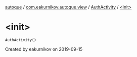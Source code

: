 [autoque](../../index.md) / [com.eakurnikov.autoque.view](../index.md) / [AuthActivity](index.md) / [&lt;init&gt;](./-init-.md)

# &lt;init&gt;

`AuthActivity()`

Created by eakurnikov on 2019-09-15

